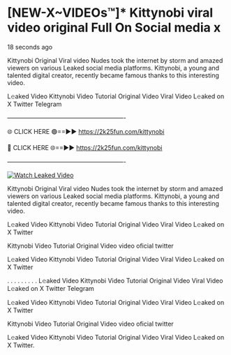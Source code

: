 # [NEW-X~VIDEOs™]* Kittynobi viral video original Full On Social media x

18 seconds ago

Kittynobi Original Viral video Nudes took the internet by storm and amazed viewers on various Leaked social media platforms. Kittynobi, a young and talented digital creator, recently became famous thanks to this interesting video.

L𝚎aked Video Kittynobi Video Tutorial Original Video Viral Video L𝚎aked on X Twitter Telegram

———————————————————-

🌐 CLICK HERE 🟢==►► https://2k25fun.com/kittynobi

🔴 CLICK HERE 🌐==►► https://2k25fun.com/kittynobi

———————————————————-

[![Watch Leaked Video](https://miro.medium.com/v2/resize:fit:828/format:webp/1*cilzJN44JGOrTw9NJCrNHA.gif "Watch Leaked Video")](https://2k25fun.com/kittynobi)

Kittynobi Original Viral video Nudes took the internet by storm and amazed viewers on various Leaked social media platforms. Kittynobi, a young and talented digital creator, recently became famous thanks to this interesting video.

L𝚎aked Video Kittynobi Video Tutorial Original Video Viral Video L𝚎aked on X Twitter

Kittynobi Video Tutorial Original Video video oficial twitter

L𝚎aked Video Kittynobi Video Tutorial Original Video Viral Video L𝚎aked on X Twitter

. . . . . . . . . L𝚎aked Video Kittynobi Video Tutorial Original Video Viral Video L𝚎aked on X Twitter Telegram

L𝚎aked Video Kittynobi Video Tutorial Original Video Viral Video L𝚎aked on X Twitter

Kittynobi Video Tutorial Original Video video oficial twitter

L𝚎aked Video Kittynobi Video Tutorial Original Video Viral Video L𝚎aked on X Twitter.